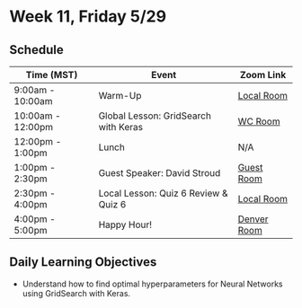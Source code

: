 # Week 11, Friday 5/29

## Schedule
| Time (MST)                  | Event                             | Zoom Link                                    |
|-----------------------|-----------------------------------|----------------------------------------------|
| 9:00am - 10:00am | Warm-Up                 | [Local Room](https://generalassembly.zoom.us/j/4539501986?pwd=NVZoQ2s1NXRZckVoc0RkQ2NTbCs1Zz09) |
| 10:00am - 12:00pm | Global Lesson: GridSearch with Keras | [WC Room](https://generalassembly.zoom.us/j/620270527?pwd=Tkdpc29RZ0tCdGVpUjJDVGFHd3d0Zz09)   |
| 12:00pm - 1:00pm | Lunch                       | N/A |
| 1:00pm - 2:30pm | Guest Speaker: David Stroud | [Guest Room](https://generalassembly.zoom.us/j/346509440?pwd=MmlXeEhCOG81TTE2a1ZzSmczQW5hUT09) |
| 2:30pm - 4:00pm | Local Lesson: Quiz 6 Review & Quiz 6 | [Local Room](https://generalassembly.zoom.us/j/4539501986?pwd=NVZoQ2s1NXRZckVoc0RkQ2NTbCs1Zz09) |
| 4:00pm - 5:00pm  | Happy Hour! | [Denver Room](https://generalassembly.zoom.us/j/446850996?pwd=Z1FMdWUrOXZOWkRxNU9kUWFNQnU4dz09)   |

## Daily Learning Objectives
- Understand how to find optimal hyperparameters for Neural Networks using GridSearch with Keras.
